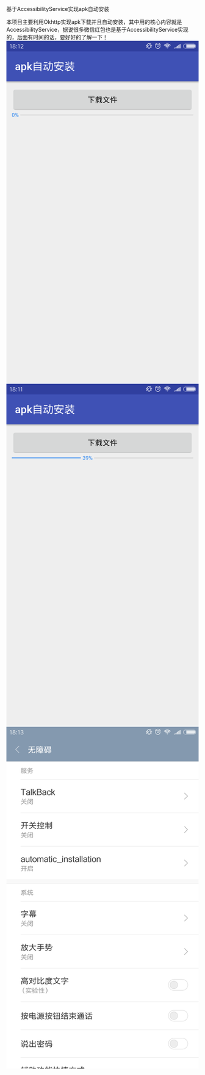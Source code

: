 基于AccessibilityService实现apk自动安装

本项目主要利用Okhttp实现apk下载并且自动安装，其中用的核心内容就是AccessibilityService，据说很多微信红包也是基于AccessibilityService实现的，后面有时间的话，要好好的了解一下！
![image](https://github.com/chenzheng8975/AutoInstall/blob/master/screenshot/1.png?raw=true)
![image](https://github.com/chenzheng8975/AutoInstall/blob/master/screenshot/2.png?raw=true)
![image](https://github.com/chenzheng8975/AutoInstall/blob/master/screenshot/3.png?raw=true)







